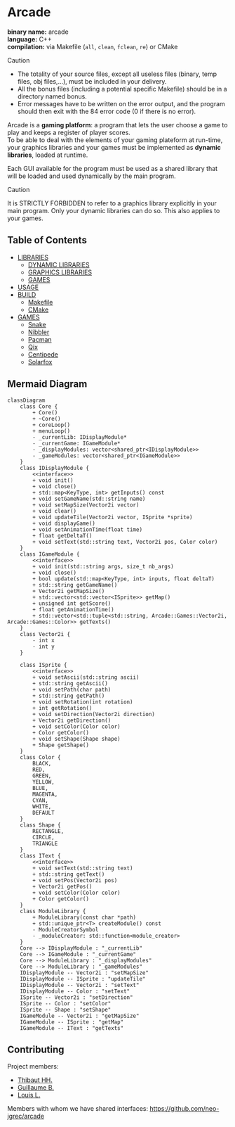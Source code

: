 # Arcade


<b>binary name:</b> arcade  
<b>language:</b> C++  
<b>compilation:</b> via Makefile (`all`, `clean`, `fclean`, `re`) or CMake

> [!CAUTION]
> - The totality of your source files, except all useless files (binary, temp files, obj files,...), must be included in your delivery.
> - All the bonus files (including a potential specific Makefile) should be in a directory named bonus.
> - Error messages have to be written on the error output, and the program should then exit with the 84 error code (0 if there is no error).


Arcade is a **gaming platform**: a program that lets the user choose a game to play and keeps a register of player scores.  
To be able to deal with the elements of your gaming plateform at run-time, your graphics libraries and your games must be implemented as **dynamic libraries**, loaded at runtime.  

Each GUI available for the program must be used as a shared library that will be loaded and used dynamically by the main
program.

> [!CAUTION]
> It is STRICTLY FORBIDDEN to refer to a graphics library explicitly in your main program.
> Only your dynamic libraries can do so.
> This also applies to your games.

## Table of Contents

- [LIBRARIES](doc/libraries.md)
    - [DYNAMIC LIBRARIES](doc/libraries.md#dynamic-libraries)
    - [GRAPHICS LIBRARIES](doc/libraries.md#graphics-libraries)
    - [GAMES](doc/libraries.md#games)
- [USAGE](doc/USAGE.md)
- [BUILD](doc/BUILD.md)
    - [Makefile](doc/BUILD.md#makefile)
    - [CMake](doc/BUILD.md#cmake)
- [GAMES](doc/GAMES.md)
    - [Snake](doc/GAMES.md#snake)
    - [Nibbler](doc/GAMES.md#nibbler)
    - [Pacman](doc/GAMES.md#pacman)
    - [Qix](doc/GAMES.md#qix)
    - [Centipede](doc/GAMES.md#centipede)
    - [Solarfox](doc/GAMES.md#solarfox)


## Mermaid Diagram

```mermaid
classDiagram
    class Core {
        + Core()
        + ~Core()
        + coreLoop()
        + menuLoop()
        - _currentLib: IDisplayModule*
        - _currentGame: IGameModule*
        - _displayModules: vector<shared_ptr<IDisplayModule>>
        - _gameModules: vector<shared_ptr<IGameModule>>
    }
    class IDisplayModule {
        <<interface>>
        + void init()
        + void close()
        + std::map<KeyType, int> getInputs() const
        + void setGameName(std::string name)
        + void setMapSize(Vector2i vector)
        + void clear()
        + void updateTile(Vector2i vector, ISprite *sprite)
        + void displayGame()
        + void setAnimationTime(float time)
        + float getDeltaT()
        + void setText(std::string text, Vector2i pos, Color color)
    }
    class IGameModule {
        <<interface>>
        + void init(std::string args, size_t nb_args)
        + void close()
        + bool update(std::map<KeyType, int> inputs, float deltaT)
        + std::string getGameName()
        + Vector2i getMapSize()
        + std::vector<std::vector<ISprite>> getMap()
        + unsigned int getScore()
        + float getAnimationTime()
        + std::vector<std::tuple<std::string, Arcade::Games::Vector2i, Arcade::Games::Color>> getTexts()
    }
    class Vector2i {
        - int x
        - int y
    }
    
    class ISprite {
        <<interface>>
        + void setAscii(std::string ascii)
        + std::string getAscii()
        + void setPath(char path)
        + std::string getPath()
        + void setRotation(int rotation)
        + int getRotation()
        + void setDirection(Vector2i direction)
        + Vector2i getDirection()
        + void setColor(Color color)
        + Color getColor()
        + void setShape(Shape shape)
        + Shape getShape()
    }
    class Color {
        BLACK,
        RED,
        GREEN,
        YELLOW,
        BLUE,
        MAGENTA,
        CYAN,
        WHITE,
        DEFAULT
    }
    class Shape {
        RECTANGLE,
        CIRCLE,
        TRIANGLE
    }
    class IText {
        <<interface>>
        + void setText(std::string text)
        + std::string getText()
        + void setPos(Vector2i pos)
        + Vector2i getPos()
        + void setColor(Color color)
        + Color getColor()
    }
    class ModuleLibrary {
        + ModuleLibrary(const char *path)
        + std::unique_ptr<T> createModule() const
        - ModuleCreatorSymbol
        - _moduleCreator: std::function<module_creator>
    }
    Core --> IDisplayModule : "_currentLib"
    Core --> IGameModule : "_currentGame"
    Core --> ModuleLibrary : "_displayModules"
    Core --> ModuleLibrary : "_gameModules"
    IDisplayModule -- Vector2i : "setMapSize"
    IDisplayModule -- ISprite : "updateTile"
    IDisplayModule -- Vector2i : "setText"
    IDisplayModule -- Color : "setText"
    ISprite -- Vector2i : "setDirection"
    ISprite -- Color : "setColor"
    ISprite -- Shape : "setShape"
    IGameModule -- Vector2i : "getMapSize"
    IGameModule -- ISprite : "getMap"
    IGameModule -- IText : "getTexts"
```

## Contributing

Project members:
- [Thibaut HH.](https://github.com/ThibautHH)
- [Guillaume B.](https://github.com/Gaulaume)
- [Louis L.](https://github.com/LouisLanganay)

Members with whom we have shared interfaces: https://github.com/neo-jgrec/arcade